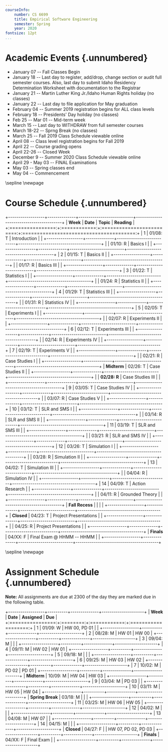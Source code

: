 ```yaml
---
courseInfo:
    number: CS 6699
    title: Empirical Software Engineering
    semester: Spring
    year: 2020
fontsize: 12pt
...
```


# Academic Events {.unnumbered}

* January 07 -- Fall Classes Begin
* January 18 -- Last day to register, add/drop, change section or audit full semester courses. Also, last day to submit Idaho Residency Determination Worksheet with documentation to the Registrar
* January 21 -- Martin Luther King Jr./Idaho Human Rights holiday (no classes)
* January 22 -- Last day to file application for May graduation
* February 04 -- Summer 2019 registration begins for ALL class levels
* February 18 -- Presidents' Day holiday (no classes)
* Feb 25 -- Mar 01 -- Mid-term week
* March 15 -- Last day to WITHDRAW from full semester courses
* March 18-22 -- Sprng Break (no classes)
* March 25 -- Fall 2019 Class Schedule viewable online
* April 08 -- Class level registration begins for Fall 2019
* April 22 -- Course grading opens
* April 22-26 -- Closed Week
* December 9 -- Summer 2020 Class Schedule viewable online
* April 29 - May 03 -- FINAL Examinations
* May 03 -- Spring classes end
* May 04 -- Commencement

\sepline
\newpage

# Course Schedule {.unnumbered}

+------------------+--------------+---------------------------+-----------------------------------------+
| **Week**         | **Date**     | **Topic**                 | **Reading**                             |
+:================:+:============:+:=========================:+:=======================================:+
| 1                | 01/08: T     | Introduction              |                                         |
+------------------+--------------+---------------------------+-----------------------------------------+
|                  | 01/10: R     | Basics I                  |                                         |
+------------------+--------------+---------------------------+-----------------------------------------+
| 2                | 01/15: T     | Basics II                 |                                         |
+------------------+--------------+---------------------------+-----------------------------------------+
|                  | 01/17: R     | Basics III                |                                         |
+------------------+--------------+---------------------------+-----------------------------------------+
| 3                | 01/22: T     | Statistics I              |                                         |
+------------------+--------------+---------------------------+-----------------------------------------+
|                  | 01/24: R     | Statistics II             |                                         |
+------------------+--------------+---------------------------+-----------------------------------------+
| 4                | 01/29: T     | Statistics III            |                                         |
+------------------+--------------+---------------------------+-----------------------------------------+
|                  | 01/31: R     | Statistics IV             |                                         |
+------------------+--------------+---------------------------+-----------------------------------------+
| 5                | 02/05: T     | Experiments I             |                                         |
+------------------+--------------+---------------------------+-----------------------------------------+
|                  | 02/07: R     | Experiments II            |                                         |
+------------------+--------------+---------------------------+-----------------------------------------+
| 6                | 02/12: T     | Experiments III           |                                         |
+------------------+--------------+---------------------------+-----------------------------------------+
|                  | 02/14: R     | Experiments IV            |                                         |
+------------------+--------------+---------------------------+-----------------------------------------+
| 7                | 02/19: T     | Experiments V             |                                         |
+------------------+--------------+---------------------------+-----------------------------------------+
|                  | 02/21: R     | Case Studies I            |                                         |
+------------------+--------------+---------------------------+-----------------------------------------+
| **Midterm**      | 02/26: T     | Case Studies II           |                                         |
+------------------+--------------+---------------------------+-----------------------------------------+
|                  | **02/28: R** | Case Studies III          |                                         |
+------------------+--------------+---------------------------+-----------------------------------------+
| 9                | 03/05: T     | Case Studies IV           |                                         |
+------------------+--------------+---------------------------+-----------------------------------------+
|                  | 03/07: R     | Case Studies V            |                                         |
+------------------+--------------+---------------------------+-----------------------------------------+
| 10               | 03/12: T     | SLR and SMS I             |                                         |
+------------------+--------------+---------------------------+-----------------------------------------+
|                  | 03/14: R     | SLR and SMS II            |                                         |
+------------------+--------------+---------------------------+-----------------------------------------+
| 11               | 03/19: T     | SLR and SMS III           |                                         |
+------------------+--------------+---------------------------+-----------------------------------------+
|                  | 03/21: R     | SLR and SMS IV            |                                         |
+------------------+--------------+---------------------------+-----------------------------------------+
| 12               | 03/26: T     | Simulation I              |                                         |
+------------------+--------------+---------------------------+-----------------------------------------+
|                  | 03/28: R     | Simulation II             |                                         |
+------------------+--------------+---------------------------+-----------------------------------------+
| 13               | 04/02: T     | Simulation III            |                                         |
+------------------+--------------+---------------------------+-----------------------------------------+
|                  | 04/04: R     | Simulation IV             |                                         |
+------------------+--------------+---------------------------+-----------------------------------------+
| 14               | 04/09: T     | Action Research           |                                         |
+------------------+--------------+---------------------------+-----------------------------------------+
|                  | 04/11: R     | Grounded Theory           |                                         |
+------------------+--------------+---------------------------+-----------------------------------------+
| **Fall Recess**  |              |                           |                                         |
+------------------+--------------+---------------------------+-----------------------------------------+
| **Closed**       | 04/23: T     | Project Presentations     |                                         |
+------------------+--------------+---------------------------+-----------------------------------------+
|                  | 04/25: R     | Project Presentations     |                                         |
+------------------+--------------+---------------------------+-----------------------------------------+
| **Finals**       | 04/XX: F     | Final Exam @ HHMM -- HHMM |                                         |
+------------------+--------------+---------------------------+-----------------------------------------+

\sepline
\newpage

# Assignment Schedule {.unnumbered}

**Note:** All assignments are due at 2300 of the day they are marked due in the following table.

+------------------+----------+--------------+---------------------+
| **Week**         | **Date** | **Assigned** | **Due**             |
+:================:+:========:+:============:+:===================:+
| 1                | 01/09: W | HW 00, PD 01 |                     |
+------------------+----------+--------------+---------------------+
| 2                | 08/28: M | HW 01        | HW 00               |
+------------------+----------+--------------+---------------------+
| 3                | 09/04: M |              |                     |
+------------------+----------+--------------+---------------------+
| 4                | 09/11: M | HW 02        | HW 01               |
+------------------+----------+--------------+---------------------+
| 5                | 09/18: M |              |                     |
+------------------+----------+--------------+---------------------+
| 6                | 09/25: M | HW 03        | HW 02               |
+------------------+----------+--------------+---------------------+
| 7                | 10/02: M | PD 02        | PD 01               |
+------------------+----------+--------------+---------------------+
| **Midterm**      | 10/09: M | HW 04        | HW 03               |
+------------------+----------+--------------+---------------------+
| 9                | 03/04: M | PD 03        |                     |
+------------------+----------+--------------+---------------------+
| 10               | 03/11: M | HW 05        | HW 04               |
+------------------+----------+--------------+---------------------+
| **Spring Break** | 03/18: M |              |                     |
+------------------+----------+--------------+---------------------+
| 11               | 03/25: M | HW 06        | HW 05               |
+------------------+----------+--------------+---------------------+
| 12               | 04/02: M |              |                     |
+------------------+----------+--------------+---------------------+
| 13               | 04/08: M | HW 07        |                     |
+------------------+----------+--------------+---------------------+
| 14               | 04/15: M |              |                     |
+------------------+----------+--------------+---------------------+
| **Closed**       | 04/27: F |              | HW 07, PD 02, PD 03 |
+------------------+----------+--------------+---------------------+
| **Finals**       | 04/XX: F | Final Exam   |                     |
+------------------+----------+--------------+---------------------+
